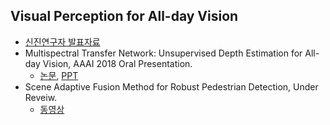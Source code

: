 
## Visual Perception for All-day Vision
- [신진연구자 발표자료](https://www.dropbox.com/s/pncs6mqd36ux19j/190114_%EC%8B%A0%EC%A7%84%EC%97%B0%EA%B5%AC%EC%9E%90%EB%B0%9C%ED%91%9C_%EB%B0%B0%ED%8F%AC%EC%9A%A9.pdf?dl=0)
- Multispectral Transfer Network: Unsupervised Depth Estimation for All-day Vision, AAAI 2018 Oral Presentation.
  - [논문](), [PPT](https://www.slideshare.net/yukyungchoi/aaai2018-multispectral-transfer-network-unsupervised-depth-estimation-for-allday-vision?from_action=save)
- Scene Adaptive Fusion Method for Robust Pedestrian Detection, Under Reveiw.  
  - [동영상](https://soonminhwang.github.io/files/AdaptiveFusion.mp4)

